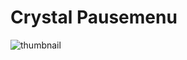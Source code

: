 # Crystal Pausemenu

![thumbnail](https://dunb17ur4ymx4.cloudfront.net/packages/images/253c7ef025f3debf538adfc7212e9955c31497c9.png)
